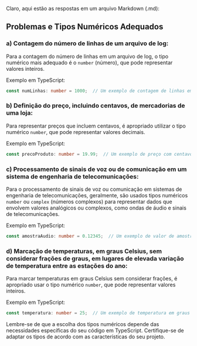 Claro, aqui estão as respostas em um arquivo Markdown (.md):

## Problemas e Tipos Numéricos Adequados

### a) Contagem do número de linhas de um arquivo de log:
Para a contagem do número de linhas em um arquivo de log, o tipo numérico mais adequado é o `number` (número), que pode representar valores inteiros.

Exemplo em TypeScript:
```typescript
const numLinhas: number = 1000;  // Um exemplo de contagem de linhas em um arquivo de log.
```

### b) Definição do preço, incluindo centavos, de mercadorias de uma loja:
Para representar preços que incluem centavos, é apropriado utilizar o tipo numérico `number`, que pode representar valores decimais.

Exemplo em TypeScript:
```typescript
const precoProduto: number = 19.99;  // Um exemplo de preço com centavos em dólares.
```

### c) Processamento de sinais de voz ou de comunicação em um sistema de engenharia de telecomunicações:
Para o processamento de sinais de voz ou comunicação em sistemas de engenharia de telecomunicações, geralmente, são usados tipos numéricos `number` ou `complex` (números complexos) para representar dados que envolvem valores analógicos ou complexos, como ondas de áudio e sinais de telecomunicações.

Exemplo em TypeScript:
```typescript
const amostraAudio: number = 0.12345;  // Um exemplo de valor de amostra de áudio em ponto flutuante.
```

### d) Marcação de temperaturas, em graus Celsius, sem considerar frações de graus, em lugares de elevada variação de temperatura entre as estações do ano:
Para marcar temperaturas em graus Celsius sem considerar frações, é apropriado usar o tipo numérico `number`, que pode representar valores inteiros.

Exemplo em TypeScript:
```typescript
const temperatura: number = 25;  // Um exemplo de temperatura em graus Celsius.
```

Lembre-se de que a escolha dos tipos numéricos depende das necessidades específicas do seu código em TypeScript. Certifique-se de adaptar os tipos de acordo com as características do seu projeto.